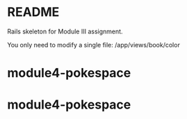 # README

Rails skeleton for Module III assignment. 

You only need to modify a single file: 
/app/views/book/color


# module4-pokespace
# module4-pokespace
